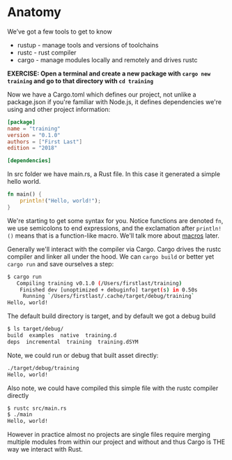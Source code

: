 # Anatomy

We’ve got a few tools to get to know

* rustup - manage tools and versions of toolchains
* rustc - rust compiler
* cargo - manage modules locally and remotely and drives rustc

**EXERCISE: Open a terminal and create a new package with `cargo new training` and go to that directory with `cd training`**

Now we have a Cargo.toml which defines our project, not unlike a package.json if you're familiar with Node.js, it defines dependencies we're using and other project information:

```toml
[package]
name = "training"
version = "0.1.0"
authors = ["First Last"]
edition = "2018"

[dependencies]
```

In src folder we have main.rs, a Rust file. In this case it generated a simple hello world.

```rust
fn main() {
    println!("Hello, world!");
}
```

We're starting to get some syntax for you. Notice functions are denoted `fn`, we use semicolons to end expressions, and the exclamation after `println!()` means that is a function-like macro. We'll talk more about [macros](https://doc.rust-lang.org/book/ch19-06-macros.html) later.

Generally we'll interact with the compiler via Cargo. Cargo drives the rustc compiler and linker all under the hood. We can `cargo build` or better yet `cargo run` and save ourselves a step:

```bash
$ cargo run
   Compiling training v0.1.0 (/Users/firstlast/training)
    Finished dev [unoptimized + debuginfo] target(s) in 0.50s
     Running `/Users/firstlast/.cache/target/debug/training`
Hello, world!
```

The default build directory is target, and by default we got a debug build

```bash
$ ls target/debug/
build  examples  native  training.d
deps  incremental  training  training.dSYM
```

Note, we could run or debug that built asset directly:

```bash
./target/debug/training
Hello, world!
```

Also note, we could have compiled this simple file with the rustc compiler directly

```bash
$ rustc src/main.rs
$ ./main
Hello, world!
```

However in practice almost no projects are single files require merging multiple modules from within our project and without and thus Cargo is THE way we interact with Rust.
